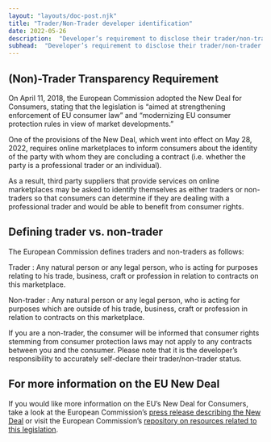 ```yaml
---
layout: "layouts/doc-post.njk"
title: "Trader/Non-Trader developer identification"
date: 2022-05-26
description:  "Developer’s requirement to disclose their trader/non-trader status."
subhead:  "Developer’s requirement to disclose their trader/non-trader status."
---
```


## (Non)-Trader Transparency Requirement

On April 11, 2018, the European Commission adopted the New Deal for Consumers, stating that the
legislation is “aimed at strengthening enforcement of EU consumer law” and “modernizing EU consumer
protection rules in view of market developments.”

One of the provisions of the New Deal, which went into effect on May 28, 2022, requires online
marketplaces to inform consumers about the identity of the party with whom they are concluding a
contract (i.e. whether the party is a professional trader or an individual).

As a result, third party suppliers that provide services on online marketplaces may be asked to
identify themselves as either traders or non-traders so that consumers can determine if they are
dealing with a professional trader and would be able to benefit from consumer rights.

## Defining trader vs. non-trader

The European Commission defines traders and non-traders as follows:

Trader : Any natural person or any legal person, who is acting for purposes relating to his trade,
business, craft or profession in relation to contracts on this marketplace.

Non-trader : Any natural person or any legal person, who is acting for purposes which are outside of
his trade, business, craft or profession in relation to contracts on this marketplace.

If you are a non-trader, the consumer will be informed that consumer rights stemming from consumer
protection laws may not apply to any contracts between you and the consumer.  Please note that it is
the developer’s responsibility to accurately self-declare their trader/non-trader status.

## For more information on the EU New Deal 

If you would like more information on the EU’s New Deal for Consumers, take a look at the European
Commission’s [press release describing the New Deal][press-release-new-deal] or visit the European
Commission’s [repository on resources related to this legislation][related-resources].


[press-release-new-deal]: https://ec.europa.eu/commission/presscorner/detail/en/IP_18_3041
[related-resources]: https://ec.europa.eu/newsroom/just/items/620435/en
